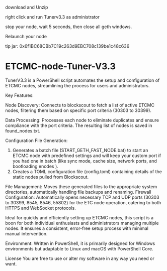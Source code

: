 download and Unzip

right click and run Tunerv3.3 as administrator

stop your node, wait 5 seconds, then close all geth windows. 

Relaunch your node


tip jar: 0x6f1BC68CBb7C19c263d9EBC708c139be1c48c636
# ETCMC-node-Tuner-V3.3
TunerV3.3 is a PowerShell script automates the setup and configuration of ETCMC nodes, streamlining the process for users and administrators.

Key Features:

Node Discovery: Connects to blockscout to fetch a list of active ETCMC nodes, filtering them based on specific port criteria (30303 to 30399).

Data Processing: Processes each node to eliminate duplicates and ensure compliance with the port criteria. The resulting list of nodes is saved in found_nodes.txt.

Configuration File Generation:
1. Generates a batch file (START_GETH_FAST_NODE.bat) to start an ETCMC node with predefined settings and will keep your custom port if you had one in batch (like sync mode, cache size, network ports, and bootloading enodes ).
2. Creates a TOML configuration file (config.toml) containing details of the static nodes pulled from Blockscout.

File Management: Moves these generated files to the appropriate system directories, automatically handling file backups and renaming.
Firewall Configuration: Automatically opens necessary TCP and UDP ports (30303 to 30399, 8545, 8546, 55802) for the ETC node operation, catering to both HTTPS and WebSocket protocols.

Ideal for quickly and efficiently setting up ETCMC nodes, this script is a boon for both individual enthusiasts and administrators managing multiple nodes. It ensures a consistent, error-free setup process with minimal manual intervention.

Environment: Written in PowerShell, it is primarily designed for Windows environments but adaptable to Linux and macOS with PowerShell Core.

License
You are free to use or alter my software in any way you need or want. 
